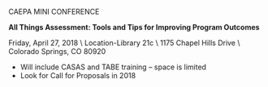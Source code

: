 CAEPA MINI CONFERENCE

**All Things Assessment: Tools and Tips for Improving Program Outcomes**

Friday, April 27, 2018 \\
Location-Library 21c \\
1175 Chapel Hills Drive \\
Colorado Springs, CO 80920

  * Will include CASAS and TABE training – space is limited
  * Look for Call for Proposals in 2018

